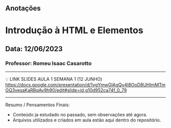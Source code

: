 ## Anotações

# Introdução à HTML e Elementos

## Data: 12/06/2023

### Professor: Romeu Isaac Casarotto

---

💡 LINK SLIDES AULA 1 SEMANA 1 (12 JUNHO)
https://docs.google.com/presentation/d/1vgYmwGlAgQy4I8OoD8UHImMTmGQ3vesaKaRBqAv9h90/edit#slide=id.g10d952ca74f_0_79

---

Resumo / Pensamentos Finais:
- Conteúdo ja estudado no passado, sem observações até agora.
- Arquivos utilizados e criados em aula estão aqui dentro do repositório.
